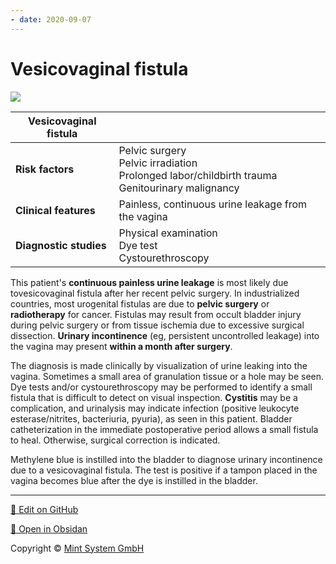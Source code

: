 ```yaml
---
- date: 2020-09-07
---
```


# Vesicovaginal fistula

<!-- vesicovaginal fistula risks, symptoms, diagnosis.. -->

![](https://photos.thisispiggy.com/file/wikiFiles/L29721.jpg)

| **Vesicovaginal fistula** |                                                              |
| ------------------------- | ------------------------------------------------------------ |
| **Risk factors**          | Pelvic surgery<br/>Pelvic irradiation<br/>Prolonged labor/childbirth trauma<br/>Genitourinary malignancy |
| **Clinical features**     | Painless, continuous urine leakage from the vagina           |
| **Diagnostic studies**    | Physical examination<br/>Dye test<br/>Cystourethroscopy      |

This patient's **continuous painless urine leakage** is most likely due tovesicovaginal fistula after her recent pelvic surgery.  In industrialized countries, most urogenital fistulas are due to **pelvic surgery** or **radiotherapy** for cancer.  Fistulas may result from occult bladder injury during pelvic surgery or from tissue ischemia due to excessive surgical dissection.  **Urinary incontinence** (eg, persistent uncontrolled leakage) into the vagina may present **within a month after surgery**.

The diagnosis is made clinically by visualization of urine leaking into the vagina.  Sometimes a small area of granulation tissue or a hole may be seen.  Dye tests and/or cystourethroscopy may be performed to identify a small fistula that is difficult to detect on visual inspection.  **Cystitis** may be a complication, and urinalysis may indicate infection (positive leukocyte esterase/nitrites, bacteriuria, pyuria), as seen in this patient.  Bladder catheterization in the immediate postoperative period allows a small fistula to heal.  Otherwise, surgical correction is indicated.

Methylene blue is instilled into the bladder to diagnose urinary incontinence due to a vesicovaginal fistula. The test is positive if a tampon placed in the vagina becomes blue after the dye is instilled in the bladder.


<hr>

[📝 Edit on GitHub](https://github.com/Mint-System/Knowledge/blob/master/vesicovaginal%20fistula.md)

[📂 Open in Obsidan](obsidian://open?vault=Knowledge%20Mint%20System&file=vesicovaginal%20fistula.md ':target=_self')

<footer>Copyright © <a href="https://www.mint-system.ch/">Mint System GmbH</a></footer>